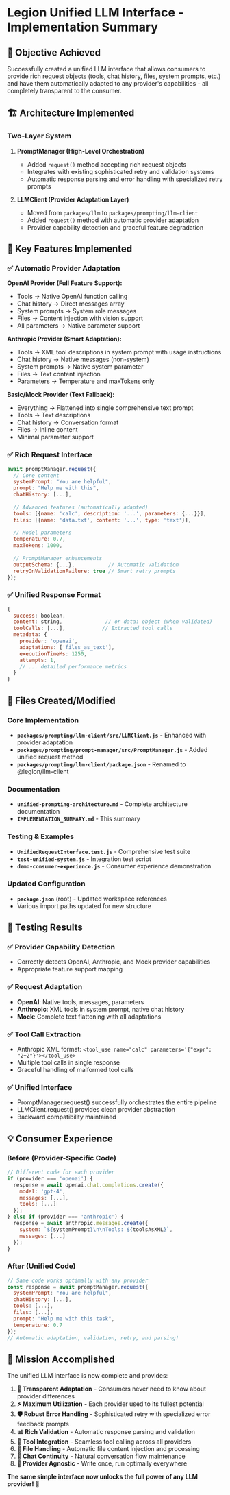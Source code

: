 # Legion Unified LLM Interface - Implementation Summary

## 🎯 Objective Achieved

Successfully created a unified LLM interface that allows consumers to provide rich request objects (tools, chat history, files, system prompts, etc.) and have them automatically adapted to any provider's capabilities - all completely transparent to the consumer.

## 🏗️ Architecture Implemented

### Two-Layer System

1. **PromptManager (High-Level Orchestration)**
   - Added `request()` method accepting rich request objects
   - Integrates with existing sophisticated retry and validation systems
   - Automatic response parsing and error handling with specialized retry prompts

2. **LLMClient (Provider Adaptation Layer)**  
   - Moved from `packages/llm` to `packages/prompting/llm-client`
   - Added `request()` method with automatic provider adaptation
   - Provider capability detection and graceful feature degradation

## 🚀 Key Features Implemented

### ✅ Automatic Provider Adaptation

**OpenAI Provider (Full Feature Support):**
- Tools → Native OpenAI function calling
- Chat history → Direct messages array  
- System prompts → System role messages
- Files → Content injection with vision support
- All parameters → Native parameter support

**Anthropic Provider (Smart Adaptation):**
- Tools → XML tool descriptions in system prompt with usage instructions
- Chat history → Native messages (non-system)
- System prompts → Native system parameter
- Files → Text content injection
- Parameters → Temperature and maxTokens only

**Basic/Mock Provider (Text Fallback):**
- Everything → Flattened into single comprehensive text prompt
- Tools → Text descriptions 
- Chat history → Conversation format
- Files → Inline content
- Minimal parameter support

### ✅ Rich Request Interface

```javascript
await promptManager.request({
  // Core content
  systemPrompt: "You are helpful",
  prompt: "Help me with this",
  chatHistory: [...],
  
  // Advanced features (automatically adapted)
  tools: [{name: 'calc', description: '...', parameters: {...}}],
  files: [{name: 'data.txt', content: '...', type: 'text'}],
  
  // Model parameters
  temperature: 0.7,
  maxTokens: 1000,
  
  // PromptManager enhancements
  outputSchema: {...},           // Automatic validation
  retryOnValidationFailure: true // Smart retry prompts
});
```

### ✅ Unified Response Format

```javascript
{
  success: boolean,
  content: string,              // or data: object (when validated)
  toolCalls: [...],            // Extracted tool calls
  metadata: {
    provider: 'openai',
    adaptations: ['files_as_text'],
    executionTimeMs: 1250,
    attempts: 1,
    // ... detailed performance metrics
  }
}
```

## 📁 Files Created/Modified

### Core Implementation
- **`packages/prompting/llm-client/src/LLMClient.js`** - Enhanced with provider adaptation
- **`packages/prompting/prompt-manager/src/PromptManager.js`** - Added unified request method
- **`packages/prompting/llm-client/package.json`** - Renamed to @legion/llm-client

### Documentation  
- **`unified-prompting-architecture.md`** - Complete architecture documentation
- **`IMPLEMENTATION_SUMMARY.md`** - This summary

### Testing & Examples
- **`UnifiedRequestInterface.test.js`** - Comprehensive test suite
- **`test-unified-system.js`** - Integration test script  
- **`demo-consumer-experience.js`** - Consumer experience demonstration

### Updated Configuration
- **`package.json`** (root) - Updated workspace references
- Various import paths updated for new structure

## 🧪 Testing Results

### ✅ Provider Capability Detection
- Correctly detects OpenAI, Anthropic, and Mock provider capabilities
- Appropriate feature support mapping

### ✅ Request Adaptation
- **OpenAI**: Native tools, messages, parameters
- **Anthropic**: XML tools in system prompt, native chat history
- **Mock**: Complete text flattening with all adaptations

### ✅ Tool Call Extraction
- Anthropic XML format: `<tool_use name="calc" parameters='{"expr": "2+2"}'></tool_use>`
- Multiple tool calls in single response
- Graceful handling of malformed tool calls

### ✅ Unified Interface
- PromptManager.request() successfully orchestrates the entire pipeline
- LLMClient.request() provides clean provider abstraction
- Backward compatibility maintained

## 💡 Consumer Experience

### Before (Provider-Specific Code)
```javascript
// Different code for each provider
if (provider === 'openai') {
  response = await openai.chat.completions.create({
    model: 'gpt-4',
    messages: [...],
    tools: [...]
  });
} else if (provider === 'anthropic') {
  response = await anthropic.messages.create({
    system: `${systemPrompt}\n\nTools: ${toolsAsXML}`,
    messages: [...]
  });
}
```

### After (Unified Code)
```javascript
// Same code works optimally with any provider
const response = await promptManager.request({
  systemPrompt: "You are helpful",
  chatHistory: [...],
  tools: [...],
  files: [...],
  prompt: "Help me with this task",
  temperature: 0.7
});
// Automatic adaptation, validation, retry, and parsing!
```

## 🎉 Mission Accomplished

The unified LLM interface is now complete and provides:

1. **🔄 Transparent Adaptation** - Consumers never need to know about provider differences
2. **⚡ Maximum Utilization** - Each provider used to its fullest potential  
3. **🛡️ Robust Error Handling** - Sophisticated retry with specialized error feedback prompts
4. **📊 Rich Validation** - Automatic response parsing and validation
5. **🔧 Tool Integration** - Seamless tool calling across all providers
6. **📁 File Handling** - Automatic file content injection and processing
7. **💬 Chat Continuity** - Natural conversation flow maintenance
8. **🎯 Provider Agnostic** - Write once, run optimally everywhere

**The same simple interface now unlocks the full power of any LLM provider!** 🚀